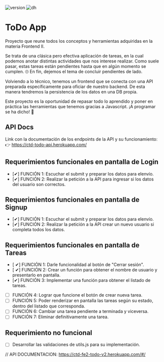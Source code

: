 ![version](https://img.shields.io/badge/Version-04.2022-green)
![dh](https://img.shields.io/badge/Materia-Frontend%20II-blue)

# ToDo App

Proyecto que reune todos los conceptos y herramientas adquiridas en la materia Frontend II.

Se trata de una clásica pero efectiva aplicación de tareas, en la cual podemos anotar distintas actividades que nos interese realizar. Como suele pasar, estas tareas están pendientes hasta que en algún momento se cumplen. 🙄 En fin, dejemos el tema de concluir pendientes de lado.

Volviendo a lo técnico, tenemos un frontend que se conecta con una API preparada específicamente para oficiar de nuestro backend. De esta manera tendremos la persistencia de los datos en una DB propia.

Este proyecto es la oportunidad de repasar todo lo aprendido y poner en práctica las herramientas que tenemos gracias a Javascript. ¡A programar se ha dicho! 🚀

## API Docs

Link con la documentación de los endpoints de la API y su funcionamiento:
👉 https://ctd-todo-api.herokuapp.com/

## Requerimientos funcionales en pantalla de Login

- [✔] FUNCIÓN 1: Escuchar el submit y preparar los datos para elenvío.
- [✔] FUNCIÓN 2: Realizar la petición a la API para ingresar si los datos del usuario son correctos.

## Requerimientos funcionales en pantalla de Signup

- [✔] FUNCIÓN 1: Escuchar el submit y preparar los datos para elenvío.
- [✔] FUNCIÓN 2: Realizar la petición a la API crear un nuevo usuario si completa todos los datos.

## Requerimientos funcionales en pantalla de Tareas

- [ ✔] FUNCIÓN 1: Darle funcionalidad al botón de "Cerrar sesión".
- [ ✔] FUNCIÓN 2: Crear un función para obtener el nombre de usuario y presentarlo en pantalla.
- [✔] FUNCIÓN 3: Implementar una función para obtener el listado de tareas.
- [ ] FUNCIÓN 4: Lograr que funcione el botón de crear nueva tarea.
- [ ] FUNCIÓN 5: Poder renderizar en pantalla las tareas según su estado, dentro del listado que corresponda.
- [ ] FUNCIÓN 6: Cambiar una tarea pendiente a terminada y viceversa.
- [ ] FUNCIÓN 7: Eliminar definitivamente una tarea.

## Requerimiento no funcional

- [ ] Desarrollar las validaciones de utils.js para su implementación.

// API DOCUMENTACION: https://ctd-fe2-todo-v2.herokuapp.com/#/
